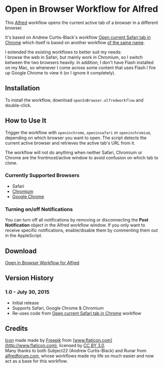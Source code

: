 # Open in Browser Workflow for Alfred
This [Alfred](http://www.alfredapp.com) workflow opens the current active tab of a browser in a different browser.

It's based on Andrew Curtis-Black's workflow [Open current Safari tab in Chrome](http://www.alfredforum.com/topic/1875-open-current-safari-tab-in-chrome-improved/) which itself is based on another workflow [of the same name](http://www.alfredforum.com/topic/533-open-current-safari-tab-in-chrome/).

I extended the existing workflows to better suit my needs:  
I browse the web in Safari, but mainly work in Chromium, so I switch between the two browsers heavily. In addition, I don't have Flash installed on my Mac, so whenever I come across some content that uses Flash I fire up Google Chrome to view it (or I ignore it completely).

## Installation
To install the workflow, download `openInBrowser.alfredworkflow` and double-click.

## How to Use It
Trigger the workflow with `openinchrome`, `openinsafari` or `openinchromium`, depending on which browser you want to open. The script detects the current active browser and retrieves the active tab's URL from it. 

The workflow will not do anything when neither Safari, Chromium or Chrome are the frontmost/active window to avoid confusion on which tab to clone.

### Currently Supported Browsers
- Safari
- [Chromium](https://www.chromium.org/Home)
- [Google Chrome](https://www.google.com/chrome)

### Turning on/off Notifications
You can turn off all notifications by removing or disconnecting the **Post Notification** object in the Alfred workflow window. If you only want to receive specific notifications, enable/disable them by commenting them out in the AppleScript.

## Download
[Open in Browser Workflow for Alfred](#)

## Version History
### 1.0 - July 30, 2015
- Initial release
- Supports Safari, Google Chrome & Chromium
- Re-uses code from [Open current Safari tab in Chrome](http://www.alfredforum.com/topic/1875-open-current-safari-tab-in-chrome-improved/) workflow

## Credits
[Icon](http://www.flaticon.com/free-icon/global-refreshment_13618) made made by [Freepik](http://www.flaticon.com/authors/freepik) from [www.flaticon.com](http://www.flaticon.com), licensed by [CC BY 3.0](http://creativecommons.org/licenses/by/3.0/).  
Many thanks to both Subject22 (Andrew Curtis-Black) and Runar from [alfredforum.com](http://www.alfredforum.com), whose workflows made my life so much easier and now act as a base for this workflow.
